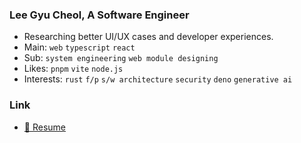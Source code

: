 ### Lee Gyu Cheol, A Software Engineer

- Researching better UI/UX cases and developer experiences.
- Main: `web` `typescript` `react`
- Sub: `system engineering` `web module designing`
- Likes: `pnpm` `vite` `node.js`
- Interests: `rust` `f/p` `s/w architecture` `security` `deno` `generative ai`

### Link

- [:bookmark_tabs: Resume](https://leegyu-portfolio.vercel.app/)
